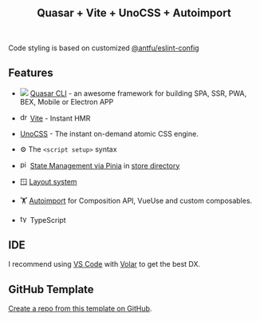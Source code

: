 
<p align="center">

<h2 align="center">
Quasar + Vite + UnoCSS + Autoimport
</h2><br>

Code styling is based on customized [@antfu/eslint-config](https://github.com/antfu/eslint-config)

## Features

- ![](https://cdn.quasar.dev/logo-v2/favicon/favicon-16x16.png) [Quasar CLI](https://quasar.dev/start/quasar-cli) - an awesome framework for building SPA, SSR, PWA, BEX, Mobile or Electron APP

- <img src="https://vitejs.dev/logo.svg" alt="drawing" width="16"/>  [Vite](https://vitejs.dev/guide/) - Instant HMR

- [UnoCSS](https://github.com/antfu/unocss) - The instant on-demand atomic CSS engine.

- ⚙️ The `<script setup>` syntax

- <img src="https://pinia.vuejs.org/logo.svg" alt="pinia" width="16" /> [State Management via Pinia](https://pinia.esm.dev) in [store directory](src/stores/example-store.ts)

- 🪟 [Layout system](./src/layouts)

- 🏋️ [Autoimport](https://github.com/antfu/unplugin-auto-import) for Composition API, VueUse and custom composables.

- <img src="https://www.typescriptlang.org/icons/icon-48x48.png" alt="typescript" width="16" /> TypeScript


## IDE

I recommend using [VS Code](https://code.visualstudio.com/) with [Volar](https://github.com/johnsoncodehk/volar) to get the best DX.



## GitHub Template

[Create a repo from this template on GitHub](https://github.com/snoopyx/quasar-vite-unocss-autoimport/generate).
